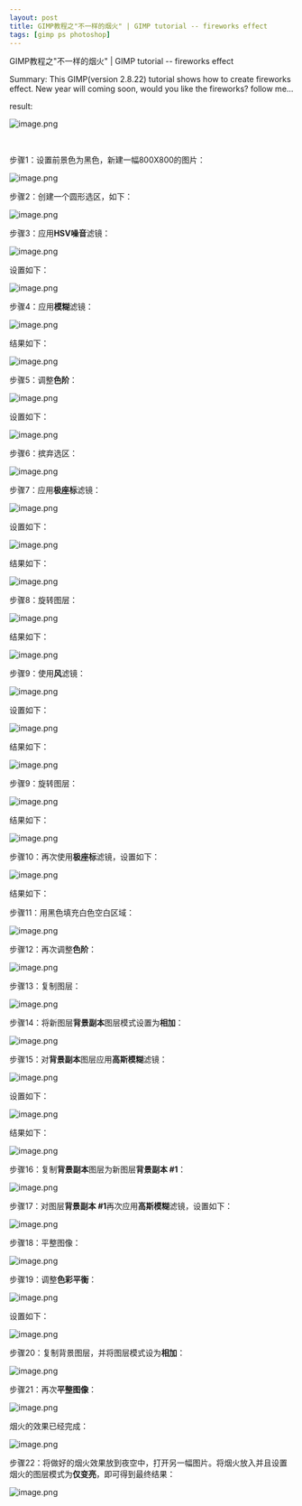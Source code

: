 ```yaml
---
layout: post
title: GIMP教程之"不一样的烟火" | GIMP tutorial -- fireworks effect
tags: [gimp ps photoshop]
---
```


GIMP教程之"不一样的烟火" | GIMP tutorial -- fireworks effect

Summary: This GIMP(version 2.8.22) tutorial shows how to create fireworks effect. 
New year will coming soon, would you like the fireworks? follow me...

result:

![image.png](https://res.cloudinary.com/hpiynhbhq/image/upload/v1514177493/ksgzxtoupldnfuyc9syp.png)

</br>

步骤1：设置前景色为黑色，新建一幅800X800的图片：

![image.png](https://res.cloudinary.com/hpiynhbhq/image/upload/v1514172241/wvr725zhfoe1ik54hk1f.png)

步骤2：创建一个圆形选区，如下：

![image.png](https://res.cloudinary.com/hpiynhbhq/image/upload/v1514172520/mcck5huv79ww4tckbmxp.png)

步骤3：应用**HSV噪音**滤镜：

![image.png](https://res.cloudinary.com/hpiynhbhq/image/upload/v1514172563/o1d6xjxolyo2e2dbdfry.png)

设置如下：

![image.png](https://res.cloudinary.com/hpiynhbhq/image/upload/v1514172601/vrvh5k9t8xpx1mxl1ewv.png)

步骤4：应用**模糊**滤镜：

![image.png](https://res.cloudinary.com/hpiynhbhq/image/upload/v1514172724/kddbommsbgoeowq7sfdl.png)

结果如下：

![image.png](https://res.cloudinary.com/hpiynhbhq/image/upload/v1514172759/j7gpsfo16tf3fvpkr96g.png)

步骤5：调整**色阶**：

![image.png](https://res.cloudinary.com/hpiynhbhq/image/upload/v1514172837/zsor7yybyedg7s6mxifo.png)

设置如下：

![image.png](https://res.cloudinary.com/hpiynhbhq/image/upload/v1514172939/hiwofp1ftp4bdekihvtw.png)

步骤6：摈弃选区：

![image.png](https://res.cloudinary.com/hpiynhbhq/image/upload/v1514173047/fhujlefpiatcoltdz2pj.png)

步骤7：应用**极座标**滤镜：

![image.png](https://res.cloudinary.com/hpiynhbhq/image/upload/v1514173129/w7d4j7etqtlm5ucysuxj.png)

设置如下：

![image.png](https://res.cloudinary.com/hpiynhbhq/image/upload/v1514173181/c1swdamb2bvvzswz7ilv.png)

结果如下：

![image.png](https://res.cloudinary.com/hpiynhbhq/image/upload/v1514173229/zxfdbha1etrfxrgxsrb7.png)

步骤8：旋转图层：

![image.png](https://res.cloudinary.com/hpiynhbhq/image/upload/v1514173280/m951btbnl9ruuhvpodge.png)

结果如下：

![image.png](https://res.cloudinary.com/hpiynhbhq/image/upload/v1514173315/rcieyhbckztim2u0v51d.png)

步骤9：使用**风**滤镜：

![image.png](https://res.cloudinary.com/hpiynhbhq/image/upload/v1514173393/l8df10ezgo81tcbscney.png)

设置如下：

![image.png](https://res.cloudinary.com/hpiynhbhq/image/upload/v1514173441/h7vt1w7xj1lxaia2qabz.png)

结果如下：

![image.png](https://res.cloudinary.com/hpiynhbhq/image/upload/v1514173503/a6kevgjwykbmiblpd3mw.png)

步骤9：旋转图层：

![image.png](https://res.cloudinary.com/hpiynhbhq/image/upload/v1514173554/rx317qxexohqkw8s4ydg.png)

结果如下：

![image.png](https://res.cloudinary.com/hpiynhbhq/image/upload/v1514173581/hlzm1urkuxjk0hwv8qw2.png)

步骤10：再次使用**极座标**滤镜，设置如下：

![image.png](https://res.cloudinary.com/hpiynhbhq/image/upload/v1514173652/nfyoxka5ajr4qie6kjyx.png)

结果如下：

步骤11：用黑色填充白色空白区域：

![image.png](https://res.cloudinary.com/hpiynhbhq/image/upload/v1514173735/pncepl4xphkmscvzwxnv.png)

步骤12：再次调整**色阶**：

![image.png](https://res.cloudinary.com/hpiynhbhq/image/upload/v1514174000/ejxd4o08wpbwkndgef5d.png)

步骤13：复制图层：

![image.png](https://res.cloudinary.com/hpiynhbhq/image/upload/v1514174083/z3y5qw1i4clbcm2nyn3h.png)

步骤14：将新图层**背景副本**图层模式设置为**相加**：

![image.png](https://res.cloudinary.com/hpiynhbhq/image/upload/v1514174133/hq3filuilxvxggzzdv1v.png)

步骤15：对**背景副本**图层应用**高斯模糊**滤镜：

![image.png](https://res.cloudinary.com/hpiynhbhq/image/upload/v1514174247/oifqsocpg87hnwfooyvs.png)

设置如下：

![image.png](https://res.cloudinary.com/hpiynhbhq/image/upload/v1514174286/fbft8qyarcllxwha1t5z.png)

结果如下：

![image.png](https://res.cloudinary.com/hpiynhbhq/image/upload/v1514174310/wff9llduta8fytqzys7v.png)

步骤16：复制**背景副本**图层为新图层**背景副本 #1**：

![image.png](https://res.cloudinary.com/hpiynhbhq/image/upload/v1514174385/v8phz7z8oyqp03d6gzw4.png)

步骤17：对图层**背景副本 #1**再次应用**高斯模糊**滤镜，设置如下：

![image.png](https://res.cloudinary.com/hpiynhbhq/image/upload/v1514174507/qmifi5f1l8popg48ympu.png)

步骤18：平整图像：

![image.png](https://res.cloudinary.com/hpiynhbhq/image/upload/v1514174586/xtec1c14bu68cnbtbgrk.png)

步骤19：调整**色彩平衡**：

![image.png](https://res.cloudinary.com/hpiynhbhq/image/upload/v1514176126/uezydo8r1s3lskrosgks.png)

设置如下：

![image.png](https://res.cloudinary.com/hpiynhbhq/image/upload/v1514176375/nwqdbnhmeejxeq8ihlhp.png)

步骤20：复制背景图层，并将图层模式设为**相加**：

![image.png](https://res.cloudinary.com/hpiynhbhq/image/upload/v1514176834/mndspa1nt7nhhmoofblz.png)

步骤21：再次**平整图像**：

![image.png](https://res.cloudinary.com/hpiynhbhq/image/upload/v1514176975/o6vvnovjmp3tjd9hkqfa.png)

烟火的效果已经完成：

![image.png](https://res.cloudinary.com/hpiynhbhq/image/upload/v1514177026/abtssvsylxpdkin0yn8a.png)

步骤22：将做好的烟火效果放到夜空中，打开另一幅图片。将烟火放入并且设置烟火的图层模式为**仅变亮**，即可得到最终结果：

![image.png](https://res.cloudinary.com/hpiynhbhq/image/upload/v1514177493/ksgzxtoupldnfuyc9syp.png)

